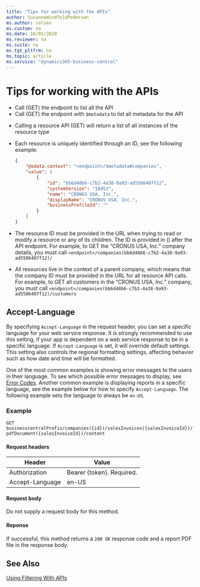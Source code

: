 ```yaml
---
title: "Tips for working with the APIs"
author: SusanneWindfeldPedersen
ms.author: solsen
ms.custom: na
ms.date: 10/01/2020
ms.reviewer: na
ms.suite: na
ms.tgt_pltfrm: na
ms.topic: article
ms.service: "dynamics365-business-central"
---
```


# Tips for working with the APIs

+ Call (GET) the endpoint to list all the API
+ Call (GET) the endpoint with `$metadata` to list all metadata for the API

<!--
+ Call (GET) the endpoint with the `odata.track-changes` preference to obtain a [deltaLink](devenv-connect-apps-delta.md) to return the records that have changed in the data set since the last query
+ Call (GET) the endpoint with `$filter` to list all the records within the specified range by providing [Filters](devenv-connect-apps-filtering.md)
-->
+ Calling a resource API (GET) will return a list of all instances of the resource type
+ Each resource is uniquely identified through an ID, see the following example:  

    ```json
    {
        "@odata.context": "<endpoint>/$metadata#companies",
        "value": [
            {
                "id": "bb6d48b6-c7b2-4a38-9a93-ad5506407f12",
                "systemVersion": "18453",
                "name": "CRONUS USA, Inc.",
                "displayName": "CRONUS USA, Inc.",
                "businessProfileId": ""
            }
        ]
    }
    ```

+ The resource ID must be provided in the URL when trying to read or modify a resource or any of its children. The ID is provided in () after the API endpoint. For example, to GET the “CRONUS USA, Inc.” company details, you must call `<endpoint>/companies(bb6d48b6-c7b2-4a38-9a93-ad5506407f12)/`
+ All resources live in the context of a parent company, which means that the company ID must be provided in the URL for all resource API calls. For example, to GET all customers in the “CRONUS USA, Inc.” company, you must call `<endpoint>/companies(bb6d48b6-c7b2-4a38-9a93-ad5506407f12)/customers`

## <a name="AcceptLanguage"></a>Accept-Language

By specifying `Accept-Language` in the request header, you can set a specific language for your web service response. It is strongly recommended to use this setting, if your app is dependent on a web service response to be in a specific language. If `Accept-Language` is set, it will override default settings. This setting also controls the regional formatting settings, affecting behavior such as how date and time will be formatted.

One of the most common examples is showing error messages to the users in their language. To see which possible error messages to display, see [Error Codes](/dynamics-nav/api-reference/v1.0/dynamics_error_codes). Another common example is displaying reports in a specific language, see the example below for how to specify `Accept-Language`. The following example sets the language to always be `en-US`.

### Example

`GET businesscentralPrefix/companies({id})/salesInvoices({salesInvoiceId})/pdfDocument({salesInvoiceId})/content`

#### Request headers
|Header|Value|
|------|-----|
|Authorization  |Bearer {token}. Required. |
|Accept-Language|en-US|

#### Request body
Do not supply a request body for this method.

#### Reponse
If successful, this method returns a `200 OK` response code and a report PDF file in the response body.

## See Also
<!-- [Using Deltas With APIs](devenv-connect-apps-delta.md)-->  
[Using Filtering With APIs](devenv-connect-apps-filtering.md)

